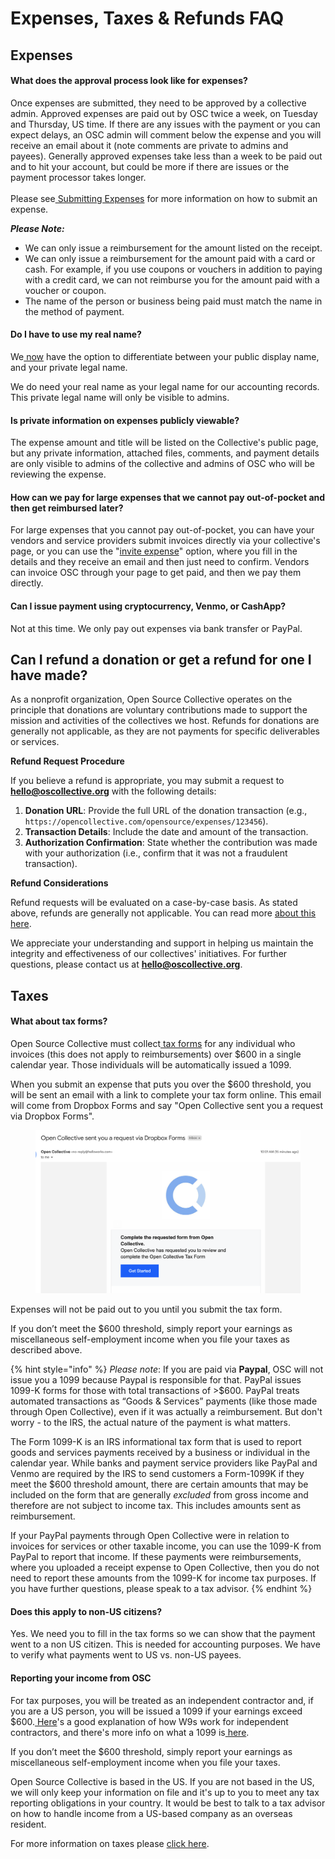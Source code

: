 # Expenses, Taxes & Refunds FAQ

## Expenses

#### What does the approval process look like for expenses?

Once expenses are submitted, they need to be approved by a collective admin. Approved expenses are paid out by OSC twice a week, on Tuesday and Thursday, US time. If there are any issues with the payment or you can expect delays, an OSC admin will comment below the expense and you will receive an email about it (note comments are private to admins and payees). Generally approved expenses take less than a week to be paid out and to hit your account, but could be more if there are issues or the payment processor takes longer.\
\
Please see[ Submitting Expenses](https://docs.opencollective.com/help/expenses-and-getting-paid/submitting-expenses) for more information on how to submit an expense.&#x20;

_**Please Note:**_

* We can only issue a reimbursement for the amount listed on the receipt.
* We can only issue a reimbursement for the amount paid with a card or cash. For example, if you use coupons or vouchers in addition to paying with a credit card, we can not reimburse you for the amount paid with a voucher or coupon.
* The name of the person or business being paid must match the name in the method of payment.&#x20;

#### Do I have to use my real name?

We[ now](https://opencollective.com/opencollective/updates/new-legal-and-display-name-settings) have the option to differentiate between your public display name, and your private legal name.

We do need your real name as your legal name for our accounting records. This private legal name will only be visible to admins.

#### **Is private information on expenses publicly viewable?**

The expense amount and title will be listed on the Collective's public page, but any private information, attached files, comments, and payment details are only visible to admins of the collective and admins of OSC who will be reviewing the expense.&#x20;

#### How can we pay for large expenses that we cannot pay out-of-pocket and then get reimbursed later?

For large expenses that you cannot pay out-of-pocket, you can have your vendors and service providers submit invoices directly via your collective's page, or you can use the "[invite expense](https://docs.opencollective.com/help/expenses-and-getting-paid/submitting-expenses#inviting-a-third-party-to-submit-an-expense)" option, where you fill in the details and they receive an email and then just need to confirm. Vendors can invoice OSC through your page to get paid, and then we pay them directly.

#### Can I issue payment using cryptocurrency, Venmo, or CashApp?

Not at this time. We only pay out expenses via bank transfer or PayPal.&#x20;

## Can I refund a donation or get a refund for one I have made?

As a nonprofit organization, Open Source Collective operates on the principle that donations are voluntary contributions made to support the mission and activities of the collectives we host. Refunds for donations are generally not applicable, as they are not payments for specific deliverables or services.

**Refund Request Procedure**

If you believe a refund is appropriate, you may submit a request to **hello@oscollective.org** with the following details:

1. **Donation URL**: Provide the full URL of the donation transaction (e.g., `https://opencollective.com/opensource/expenses/123456`).
2. **Transaction Details**: Include the date and amount of the transaction.
3. **Authorization Confirmation**: State whether the contribution was made with your authorization (i.e., confirm that it was not a fraudulent transaction).

**Refund Considerations**

Refund requests will be evaluated on a case-by-case basis. As stated above, refunds are generally not applicable. You can read more [about this here](https://docs.oscollective.org/how-it-works/understanding-the-types-of-funds-we-handle).

We appreciate your understanding and support in helping us maintain the integrity and effectiveness of our collectives' initiatives. For further questions, please contact us at **hello@oscollective.org**.



## Taxes

#### What about tax forms?

Open Source Collective must collect[ tax forms](https://docs.opencollective.com/help/expenses-and-getting-paid/tax-information#info-for-expense-submitters-getting-paid) for any individual who invoices (this does not apply to reimbursements) over $600 in a single calendar year. Those individuals will be automatically issued a 1099.

When you submit an expense that puts you over the $600 threshold, you will be sent an email with a link to complete your tax form online. This email will come from Dropbox Forms and say "Open Collective sent you a request via Dropbox Forms".

<figure><img src="../.gitbook/assets/Screen Shot 2022-11-04 at 10.16.51 AM.png" alt=""><figcaption></figcaption></figure>

Expenses will not be paid out to you until you submit the tax form.

If you don’t meet the $600 threshold, simply report your earnings as miscellaneous self-employment income when you file your taxes as described above.

{% hint style="info" %}
_Please note_: If you are paid via **Paypal**, OSC will not issue you a 1099 because Paypal is responsible for that. PayPal issues 1099-K forms for those with total transactions of >$600. PayPal treats automated transactions as “Goods & Services” payments (like those made through Open Collective), even if it was actually a reimbursement. But don't worry - to the IRS, the actual nature of the payment is what matters.

The Form 1099-K is an IRS informational tax form that is used to report goods and services payments received by a business or individual in the calendar year. While banks and payment service providers like PayPal and Venmo are required by the IRS to send customers a Form-1099K if they meet the $600 threshold amount, there are certain amounts that may be included on the form that are generally _excluded_ from gross income and therefore are not subject to income tax. This includes amounts sent as reimbursement.

If your PayPal payments through Open Collective were in relation to invoices for services or other taxable income, you can use the 1099-K from PayPal to report that income. If these payments were reimbursements, where you uploaded a receipt expense to Open Collective, then you do not need to report these amounts from the 1099-K for income tax purposes. If you have further questions, please speak to a tax advisor.
{% endhint %}

#### Does this apply to non-US citizens?

Yes. We need you to fill in the tax forms so we can show that the payment went to a non US citizen. This is needed for accounting purposes. We have to verify what payments went to US vs. non-US payees.

#### Reporting your income from OSC

For tax purposes, you will be treated as an independent contractor and, if you are a US person, you will be issued a 1099 if your earnings exceed $600.[ Here](https://turbotax.intuit.com/tax-tools/tax-tips/Self-Employment-Taxes/Filing-IRS-Form-W-9/INF19741.html)'s a good explanation of how W9s work for independent contractors, and there's more info on what a 1099 is[ here](https://turbotax.intuit.com/tax-tools/tax-tips/Self-Employment-Taxes/What-is-an-IRS-1099-Form-/INF14810.html).

If you don’t meet the $600 threshold, simply report your earnings as miscellaneous self-employment income when you file your taxes.

Open Source Collective is based in the US. If you are not based in the US, we will only keep your information on file and it's up to you to meet any tax reporting obligations in your country. It would be best to talk to a tax advisor on how to handle income from a US-based company as an overseas resident.&#x20;

For more information on taxes please [click here](https://docs.opencollective.com/help/expenses-and-getting-paid/tax-information#info-for-expense-submitters-getting-paid).&#x20;

